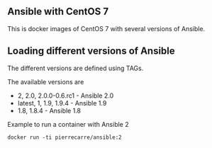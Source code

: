 ## Ansible with CentOS 7

This is docker images of CentOS 7 with several versions of Ansible.

## Loading different versions of Ansible

The different versions are defined using TAGs.

The available versions are

* 2, 2.0, 2.0.0-0.6.rc1 - Ansible 2.0
* latest, 1, 1.9, 1.9.4 - Ansible 1.9
* 1.8, 1.8.4 - Ansible 1.8

Example to run a container with Ansible 2

    docker run -ti pierrecarre/ansible:2
